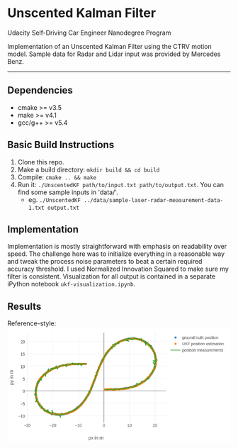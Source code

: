 # Unscented Kalman Filter
Udacity Self-Driving Car Engineer Nanodegree Program

Implementation of an Unscented Kalman Filter using the CTRV motion model.
Sample data for Radar and Lidar input was provided by Mercedes Benz.

---

## Dependencies

* cmake >= v3.5
* make >= v4.1
* gcc/g++ >= v5.4

## Basic Build Instructions

1. Clone this repo.
2. Make a build directory: `mkdir build && cd build`
3. Compile: `cmake .. && make`
4. Run it: `./UnscentedKF path/to/input.txt path/to/output.txt`. You can find
   some sample inputs in 'data/'.
    - eg. `./UnscentedKF ../data/sample-laser-radar-measurement-data-1.txt output.txt`

## Implementation

Implementation is mostly straightforward with emphasis on readability over speed.
The challenge here was to initialize everything in a reasonable way and tweak the process noise parameters to beat a certain required accuracy threshold.
I used Normalized Innovation Squared to make sure my filter is consistent. Visualization for all output is contained in a separate iPython notebook `ukf-visualization.ipynb`.

## Results

Reference-style: 
![alt text](img/fusion_acc_p.png)
